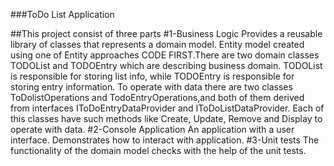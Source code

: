 ###ToDo List Application

##This project consist of three parts
#1-Business Logic
Provides a reusable library of classes that represents a domain model. Entity model
created using one of Entity approaches CODE FIRST.There are two domain classes
TODOList and TODOEntry which are describing business domain. TODOList is
responsible for storing list info, while TODOEntry is responsible for storing entry
information. To operate with data there are two classes ToDolistOperations and
TodoEntryOperations,and both of them derived from interfaces IToDoEntryDataProvider
and IToDoListDataProvider. Each of this classes have such methods like
Create, Update, Remove and Display to operate with data.
#2-Console Application
An application with a user interface. Demonstrates how to interact with application.
#3-Unit tests
The functionality of the domain model checks with the help of the unit tests.
